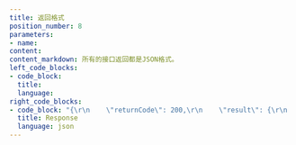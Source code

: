 ```yaml
---
title: 返回格式
position_number: 8
parameters:
- name:
content:
content_markdown: 所有的接口返回都是JSON格式。
left_code_blocks:
- code_block:
  title:
  language:
right_code_blocks:
- code_block: "{\r\n    \"returnCode\": 200,\r\n    \"result\": {\r\n        \"serverTime\": 1636612706739\r\n    },\r\n    \"msgInfo\": \"Success.\"\r\n    \"error\": null,\r\n}"
  title: Response
  language: json
---
```

